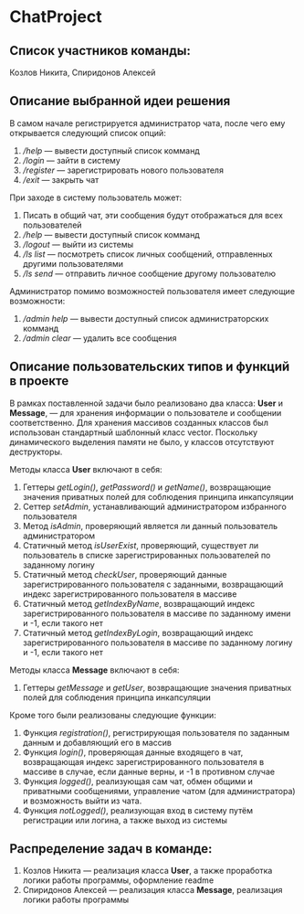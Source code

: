 # ChatProject
## Список участников команды: 

Козлов Никита, Спиридонов Алексей
## Описание выбранной идеи решения

В самом начале регистрируется администратор чата, после чего ему открывается следующий список опций:
1) */help* — вывести доступный список комманд
2) */login* — зайти в систему
3) */register* — зарегистрировать нового пользователя
5) */exit* — закрыть чат

При заходе в систему пользователь может:
1) Писать в общий чат, эти сообщения будут отображаться для всех пользователей
2) */help* — вывести доступный список комманд
3) */logout* — выйти из системы
4) */ls list* — посмотреть список личных сообщений, отправленных другими пользователями
5) */ls send* — отправить личное сообщение другому пользователю

Администратор помимо возможностей пользователя имеет следующие возможности:
1) */admin help* — вывести доступный список администраторских комманд
2) */admin clear* — удалить все сообщения

## Описание пользовательских типов и функций в проекте

В рамках поставленной задачи было реализовано два класса: **User** и **Message**, — для хранения информации о пользователе и сообщении соответственно. Для хранения массивов созданных классов был использован стандартный шаблонный класс vector. Поскольку динамического выделения памяти не было, у классов отсутствуют деструкторы.

Методы класса **User** включают в себя:
1) Геттеры  *getLogin()*, *getPassword()* и *getName()*, возвращающие значения приватных полей для соблюдения принципа инкапсуляции
2) Сеттер *setAdmin*, устанавливающий администратором избранного пользователя
3) Метод *isAdmin*, проверяющий является ли данный пользователь администратором
4) Статичный метод *isUserExist*, проверяющий, существует ли пользователь в списке зарегистрированных пользователей по заданному логину
5) Статичный метод *checkUser*, проверяющий данные зарегистрированного пользователя с заданными, возвращающий индекс зарегистрированного пользователя в массиве
6) Статичный метод *getIndexByName*, возвращающий индекс зарегистрированного пользователя в массиве по заданному имени и -1, если такого нет
7) Статичный метод *getIndexByLogin*, возвращающий индекс зарегистрированного пользователя в массиве по заданному логину и -1, если такого нет

Методы класса **Message** включают в себя:
1) Геттеры *getMessage* и *getUser*, возвращающие значения приватных полей для соблюдения принципа инкапсуляции

Кроме того были реализованы следующие функции:
1) Функция *registration()*, регистрирующая пользователя по заданным данным и добавляющий его в массив
2) Функция *login()*, проверяющая данные входящего в чат, возвращающая индекс зарегистрированного пользователя в массиве в случае, если данные верны, и -1 в противном случае
3) Функция *logged()*, реализующая сам чат, обмен общими и приватными сообщениями, управление чатом (для администратора) и возможность выйти из чата.
4) Функция *notLogged()*, реализующая вход в систему путём регистрации или логина, а также выход из системы
## Распределение задач в команде:
1) Козлов Никита — реализация класса **User**, а также проработка логики работы программы, оформление readme
2) Спиридонов Алексей — реализация класса **Message**, реализация логики работы программы

